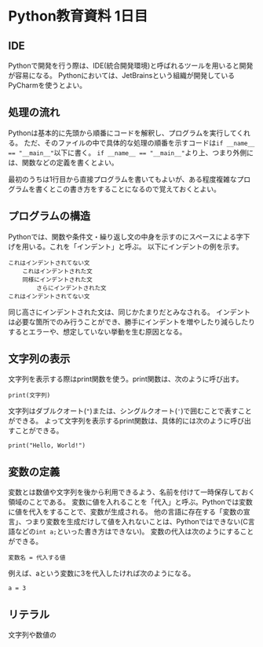 # Python教育資料 1日目


## IDE
Pythonで開発を行う際は、IDE(統合開発環境)と呼ばれるツールを用いると開発が容易になる。
Pythonにおいては、JetBrainsという組織が開発しているPyCharmを使うとよい。


## 処理の流れ
Pythonは基本的に先頭から順番にコードを解釈し、プログラムを実行してくれる。
ただ、そのファイルの中で具体的な処理の順番を示すコードは`if __name__ == "__main__"`以下に書く。
`if __name__ == "__main__"`より上、つまり外側には、関数などの定義を書くとよい。

最初のうちは1行目から直接プログラムを書いてもよいが、ある程度複雑なプログラムを書くとこの書き方をすることになるので覚えておくとよい。


## プログラムの構造
Pythonでは、関数や条件文・繰り返し文の中身を示すのにスペースによる字下げを用いる。これを「インデント」と呼ぶ。
以下にインデントの例を示す。
```
これはインデントされてない文
    これはインデントされた文
    同様にインデントされた文
        さらにインデントされた文
これはインデントされてない文
```
同じ高さにインデントされた文は、同じかたまりだとみなされる。
インデントは必要な箇所でのみ行うことができ、勝手にインデントを増やしたり減らしたりするとエラーや、想定していない挙動を生む原因となる。


## 文字列の表示
文字列を表示する際はprint関数を使う。print関数は、次のように呼び出す。
```
print(文字列)
```
文字列はダブルクオート(`"`)または、シングルクオート(`'`)で囲むことで表すことができる。
よって文字列を表示するprint関数は、具体的には次のように呼び出すことができる。
```
print("Hello, World!")
```


## 変数の定義
変数とは数値や文字列を後から利用できるよう、名前を付けて一時保存しておく領域のことである。
変数に値を入れることを「代入」と呼ぶ。Pythonでは変数に値を代入をすることで、変数が生成される。
他の言語に存在する「変数の宣言」、つまり変数を生成だけして値を入れないことは、Pythonではできない(C言語などの`int a;`といった書き方はできない)。
変数の代入は次のようにすることができる。
```
変数名 = 代入する値
```
例えば、aという変数に3を代入したければ次のようになる。
```
a = 3
```


## リテラル
文字列や数値の

